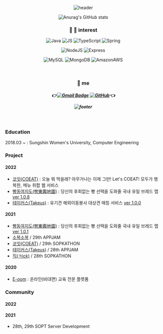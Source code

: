 <div align=center>
 
![header](https://capsule-render.vercel.app/api?type=rect&color=FFA07A&height=200&section=header&text=🌼%20hanhee%20🌼&fontSize=65)

![Anurag's GitHub stats](https://github-readme-stats.vercel.app/api?username=kanghanhee&count_private=true&show_icons=true&theme=panda)
 
### :eyes: :seedling: interest
![Java](https://img.shields.io/badge/Java-007396?style=flat-square&logo=Java&logoColor=white)  ![JS](https://img.shields.io/badge/JavaScript-F7DF1E?style=flat-square&logo=JavaScript&logoColor=black)  ![TypeScript](https://img.shields.io/badge/TypeScript-3178C6?style=flat-square&logo=TypeScript&logoColor=white)  ![Spring](https://img.shields.io/badge/Spring-6DB33F?style=flat-square&logo=Spring&logoColor=white)
<br>
 
![NodeJS](https://img.shields.io/badge/Node.js-339933?style=flat-square&logo=Node.js&logoColor=white)  ![Express](https://img.shields.io/badge/Express-000000?style=flat-square&logo=Express&logoColor=white)
<br>

![MySQL](https://img.shields.io/badge/MySQL-4479A1?style=flat-square&logo=MySQL&logoColor=white)  ![MongoDB](https://img.shields.io/badge/MongoDB-47A248?style=flat-square&logo=MongoDB&logoColor=white)  ![AmazonAWS](https://img.shields.io/badge/AWS-232F3E?style=flat-square&logo=AmazonAWS&logoColor=white)
<br><br><br>
  
### :raised_hands: me
<h5 align="center">

👉[![Gmail Badge](https://img.shields.io/badge/Gmail-d14836?style=flat-square&logo=Gmail&logoColor=white&link=mailto:snugyun01@gmail.com)](mailto:snugyun01@gmail.com)
[![GitHub](http://img.shields.io/badge/GitHub-black?style=flat-square&logo=github&link=https://zzsza.github.io/)](https://github.com/kanghanhee)👈

![footer](https://capsule-render.vercel.app/api?type=wave&color=48D1CC&height=200&section=footer&text=&fontSize=)

</div>


<br>

### Education
2018.03 ~ : Sungshin Women's University, Computer Engineering

### Project
#### 2022
- [코잇(COEAT)](https://github.com/CO-EAT/CO-EAT-SERVER) : 오늘 뭐 먹을래? 아무거나는 이제 그만! Let's COEAT! 모두가 행복한, 메뉴 취합 웹 서비스
- [빵동여지도(빵東輿地圖)](https://github.com/bbangmap) : 당신의 후회없는 빵 선택을 도와줄 국내 유일 브레드 맵 [ver 1.0.8](https://linktr.ee/bbangmap)
- [테이커스(Takeus)](https://github.com/TAKE-US/TAKEUS-BACK) : 유기견 해외이동봉사 대상견 매칭 서비스 [ver 1.0.0](https://www.take-us.kr)

#### 2021
- [빵동여지도(빵東輿地圖)](https://github.com/bbangmap/BBangMap-Server) : 당신의 후회없는 빵 선택을 도와줄 국내 유일 브레드 맵 [ver 1.0.1](https://linktr.ee/bbangmap)
- [소복소복](https://github.com/TeamSobokSobok/Sobok-Server) / 29th APPJAM
- [코잇(COEAT)](https://github.com/CO-EAT/CO-EAT-SERVER) / 29th SOPKATHON
- [테이커스(Takeus)](https://github.com/TAKE-US/TAKEUS-BACK) / 28th APPJAM
- [킥(ㅋick)](https://github.com/SOPT28th-SOPKATHON-Kick) / 28th SOPKATHON

#### 2020
- [E-oom](https://github.com/kanghanhee/E-oom) : 온라인(비대면) 교육 전문 플랫폼
  
### Community
#### 2022

#### 2021
  - 28th, 29th SOPT Server Development
<br> 

<!--
**kanghanhee/kanghanhee** is a ✨ _special_ ✨ repository because its `README.md` (this file) appears on your GitHub profile.

Here are some ideas to get you started:

- 🔭 I’m currently working on ...
- 🌱 I’m currently learning ...
- 👯 I’m looking to collaborate on ...
- 🤔 I’m looking for help with ...
- 💬 Ask me about ...
- 📫 How to reach me: ...
- 😄 Pronouns: ...
- ⚡ Fun fact: ...
-->
